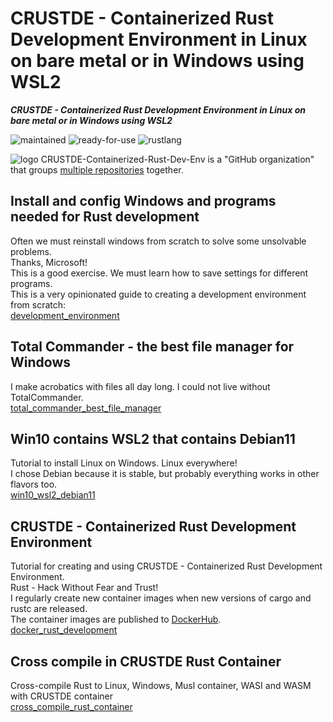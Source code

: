 # CRUSTDE - Containerized Rust Development Environment in Linux on bare metal or in Windows using WSL2

***CRUSTDE - Containerized Rust Development Environment in Linux on bare metal or in Windows using WSL2***

 ![maintained](https://img.shields.io/badge/maintained-green)
 ![ready-for-use](https://img.shields.io/badge/ready_for_use-green)
 ![rustlang](https://img.shields.io/badge/rustlang-orange)

 ![logo](https://raw.githubusercontent.com/CRUSTDE-Containerized-Rust-Dev-Env/CRUSTDE-Containerized-Rust-Dev-Env/main/images/crustde_250x250.png)
 CRUSTDE-Containerized-Rust-Dev-Env is a "GitHub organization" that groups [multiple repositories](https://github.com/CRUSTDE-Containerized-Rust-Dev-Env?q=sort%3Aname-asc) together.

## Install and config Windows and programs needed for Rust development

Often we must reinstall windows from scratch to solve some unsolvable problems.  
Thanks, Microsoft!  
This is a good exercise. We must learn how to save settings for different programs.  
This is a very opinionated guide to creating a development environment from scratch:  
[development_environment](https://github.com/CRUSTDE-Containerized-Rust-Dev-Env/development_environment)

## Total Commander - the best file manager for Windows

I make acrobatics with files all day long. I could not live without TotalCommander.  
[total_commander_best_file_manager](https://github.com/CRUSTDE-Containerized-Rust-Dev-Env/total_commander_best_file_manager)

## Win10 contains WSL2 that contains Debian11

Tutorial to install Linux on Windows. Linux everywhere!  
I chose Debian because it is stable, but probably everything works in other flavors too.  
[win10_wsl2_debian11](https://github.com/CRUSTDE-Containerized-Rust-Dev-Env/win10_wsl2_debian11)

## CRUSTDE - Containerized Rust Development Environment

Tutorial for creating and using CRUSTDE - Containerized Rust Development Environment.  
Rust - Hack Without Fear and Trust!  
I regularly create new container images when new versions of cargo and rustc are released.  
The container images are published to [DockerHub](https://hub.docker.com/u/bestiadev).  
[docker_rust_development](https://github.com/CRUSTDE-Containerized-Rust-Dev-Env/docker_rust_development)

## Cross compile in CRUSTDE Rust Container

Cross-compile Rust to Linux, Windows, Musl container, WASI and WASM with CRUSTDE container  
[cross_compile_rust_container](https://github.com/CRUSTDE-Containerized-Rust-Dev-Env/cross_compile_rust_container)  
